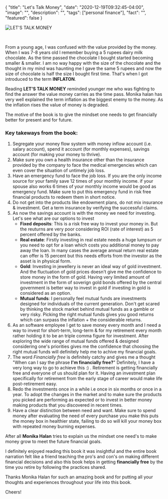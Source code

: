{
  "title": "Let's Talk Money",
  "date": "2020-12-19T09:32:45-04:00",
  "image": "",
  "description": "",
  "tags": ["personal finance"],
  "fact": "",
  "featured": false
}

![LET'S TALK MONEY](/lats_talk_money.jpg)

&nbsp;
&nbsp;

From a young age, I was confused with the value provided by the money. When I was 7-8 years old I remember buying a 5 rupees dairy milk chocolate. As the time passed the chocolate I bought started becoming smaller & smaller. I am no way happy with the size of the chocolate and the thought in my mind was haunting me I gave the same 5 rupees and now the size of chocolate is half the size I bought first time. That's when I got introduced to the term **INFLATON**.

Reading **LET'S TALK MONEY** reminded younger me who was fighting to find the answer the value money carries as the time pass. Monika halan has very well explained the term inflation as the biggest enemy to the money. As the inflation rises the value of money is degraded.

The motive of the book is to give the mindset one needs to get financially better for present and for future. 

### Key takeways from the book:

1. Segregate your money flow system with money inflow account (i.e. salary account), spend it account (for monthly expenses), savings account (for making your money to thrive).
2. Make sure you own a health insurance other than the insurance provided by the company to face the medical emergencies which can even cover the situation of untimely job loss.
3. Have an emergency fund to face the job loss. If you are the only income source for your family save 12 times of your monthly income. if your spouse also works 6 times of your monthly income would be good as emergency fund. Make sure to put this emergency fund in risk free financial products to redeem them in short notice.
4. Do not get into the products like endowment plans, do not mix insurance & investment. Get a term insurance by verifying the successful claims.
5. As now the savings account is with the money we need for investing. Let's see what are our options to invest
   * **Fixed deposits**: This is a risk free way to invest your money in. But the reuturns are very poor considering ROI (rate of interest) as 5 percent offered by the banks.
   * **Real estate**: Firstly investing in real estate needs a huge lumpsum or you need to opt for a loan which costs you additional money to pay away the loan. In many cases the average annual return real estate can offer is 15 percent but this needs efforts from the investor as the asset is in physical form.
   * **Gold**: Investing in jewellery is never an ideal way of gold investment. And the fluctuation of gold prices doesn't give me the confidence to store money in the form of gold. Having very limited amount of investment in the form of soverign gold bonds offered by the central government is better way to invest in gold if investing in gold is considered as an option.  
   * **Mutual funds**: I personally feel mutual funds are investments designed for individuals of the current generation. Don't get scared by thinking the stock market behind mutual funds as a gamble or very risky. Picking the right mutual funds gives you good returns which can surpass the inflation + the considerable returns.
6. As an software employee I get to save money every month and I need a way to invest for short-term, long-term & for my retirement every month rather holding it to be an triple comma figure for investment. After exploring the wide range of mutual funds offered & designed considering one's priorities gives me the confidence that choosing the right mutual funds will definitely help me to achive my financial goals.
7. The word *Financially free* is definitely catchy and gives me a thought "When can I say the phrase **I'm financially free?**" Definitely, I have a very long way to go to achieve this :) . Retirement is getting financially free and everyone of us should plan for it. Having an investment plan specifically for retirement from the early stage of career would make life post-retirement easy.
8. Redo the investments once in a while i.e once in six months or once in a year. To adopt the changes in the market and to make sure the products you picked are performing as expected or to invest in better money making products that you discovered in recent times.
9. Have a clear distinction between need and want. Make sure to spend money after evaluating the need of every purchase you make this puts the money box in healthier state, failing to do so will kill your money box with repeated money burning expenses.

After all **Monika Halan** tries to explain us the mindset one need's to make money grow to meet the future financial goals. 

I definitely enjoyed reading this book it was insightful and the entire book narration felt like a friend teaching the pro's and con's on making different financial decisions and also this book helps in getting **financially free** by the time you retire by following the practices shared.

Thanks Monika Halan for such an amazing book and for putting all your thoughts and experiences throughout your life into this book.

Cheers!